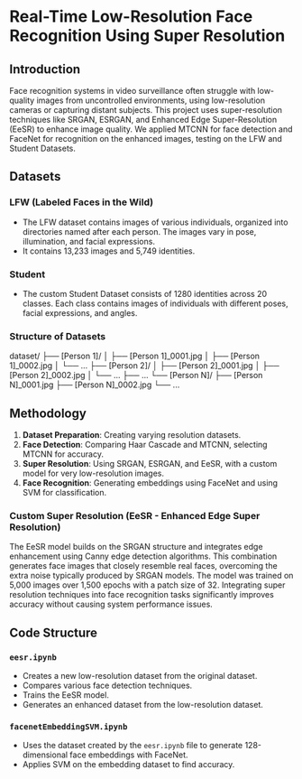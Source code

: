 # Real-Time Low-Resolution Face Recognition Using Super Resolution

## Introduction
Face recognition systems in video surveillance often struggle with low-quality images from uncontrolled environments, using low-resolution cameras or capturing distant subjects. This project uses super-resolution techniques like SRGAN, ESRGAN, and Enhanced Edge Super-Resolution (EeSR) to enhance image quality. We applied MTCNN for face detection and FaceNet for recognition on the enhanced images, testing on the LFW and Student Datasets.

## Datasets

### LFW (Labeled Faces in the Wild)
- The LFW dataset contains images of various individuals, organized into directories named after each person. The images vary in pose, illumination, and facial expressions.
- It contains 13,233 images and 5,749 identities.

### Student
- The custom Student Dataset consists of 1280 identities across 20 classes. Each class contains images of individuals with different poses, facial expressions, and angles.

### Structure of Datasets
dataset/
├── [Person 1]/
│ ├── [Person 1]_0001.jpg
│ ├── [Person 1]_0002.jpg
│ └── ...
├── [Person 2]/
│ ├── [Person 2]_0001.jpg
│ ├── [Person 2]_0002.jpg
│ └── ...
├── ...
└── [Person N]/
├── [Person N]_0001.jpg
├── [Person N]_0002.jpg
└── ...

## Methodology
1. **Dataset Preparation**: Creating varying resolution datasets.
2. **Face Detection**: Comparing Haar Cascade and MTCNN, selecting MTCNN for accuracy.
3. **Super Resolution**: Using SRGAN, ESRGAN, and EeSR, with a custom model for very low-resolution images.
4. **Face Recognition**: Generating embeddings using FaceNet and using SVM for classification.

### Custom Super Resolution (EeSR - Enhanced Edge Super Resolution)
The EeSR model builds on the SRGAN structure and integrates edge enhancement using Canny edge detection algorithms. This combination generates face images that closely resemble real faces, overcoming the extra noise typically produced by SRGAN models. The model was trained on 5,000 images over 1,500 epochs with a patch size of 32. Integrating super resolution techniques into face recognition tasks significantly improves accuracy without causing system performance issues.

## Code Structure

### `eesr.ipynb`
- Creates a new low-resolution dataset from the original dataset.
- Compares various face detection techniques.
- Trains the EeSR model.
- Generates an enhanced dataset from the low-resolution dataset.

### `facenetEmbeddingSVM.ipynb`
- Uses the dataset created by the `eesr.ipynb` file to generate 128-dimensional face embeddings with FaceNet.
- Applies SVM on the embedding dataset to find accuracy.
